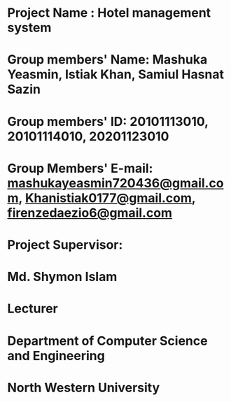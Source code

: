 # Project Name : Hotel management system


# Group members' Name: Mashuka Yeasmin, Istiak Khan, Samiul Hasnat Sazin


# Group members' ID: 20101113010, 20101114010, 20201123010


# Group Members' E-mail: mashukayeasmin720436@gmail.com, Khanistiak0177@gmail.com, firenzedaezio6@gmail.com


# Project Supervisor:
# Md. Shymon Islam 
# Lecturer 
# Department of Computer Science and Engineering 
# North Western University
